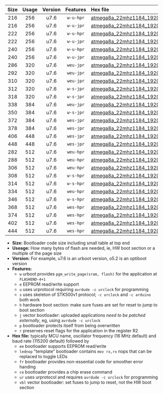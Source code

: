 |Size|Usage|Version|Features|Hex file|
|:-:|:-:|:-:|:-:|:--|
|216|256|u7.6|`w-u-hpr`|[atmega8a_22mhz1184_19200bps_ur.hex](https://raw.githubusercontent.com/stefanrueger/urboot/main//atmega8a_22mhz1184_19200bps_ur.hex)|
|216|256|u7.6|`w-u-jpr`|[atmega8a_22mhz1184_19200bps_ur_vbl.hex](https://raw.githubusercontent.com/stefanrueger/urboot/main//atmega8a_22mhz1184_19200bps_ur_vbl.hex)|
|222|256|u7.6|`w-u-hpr`|[atmega8a_22mhz1184_19200bps_lednop_ur.hex](https://raw.githubusercontent.com/stefanrueger/urboot/main//atmega8a_22mhz1184_19200bps_lednop_ur.hex)|
|222|256|u7.6|`w-u-jpr`|[atmega8a_22mhz1184_19200bps_lednop_ur_vbl.hex](https://raw.githubusercontent.com/stefanrueger/urboot/main//atmega8a_22mhz1184_19200bps_lednop_ur_vbl.hex)|
|240|256|u7.6|`w-u-hpr`|[atmega8a_22mhz1184_19200bps_lednop_fr_ur.hex](https://raw.githubusercontent.com/stefanrueger/urboot/main//atmega8a_22mhz1184_19200bps_lednop_fr_ur.hex)|
|240|256|u7.6|`w-u-jpr`|[atmega8a_22mhz1184_19200bps_lednop_fr_ur_vbl.hex](https://raw.githubusercontent.com/stefanrueger/urboot/main//atmega8a_22mhz1184_19200bps_lednop_fr_ur_vbl.hex)|
|286|320|u7.6|`weu-jpr`|[atmega8a_22mhz1184_19200bps_ee_ur_vbl.hex](https://raw.githubusercontent.com/stefanrueger/urboot/main//atmega8a_22mhz1184_19200bps_ee_ur_vbl.hex)|
|292|320|u7.6|`weu-jpr`|[atmega8a_22mhz1184_19200bps_ee_lednop_ur_vbl.hex](https://raw.githubusercontent.com/stefanrueger/urboot/main//atmega8a_22mhz1184_19200bps_ee_lednop_ur_vbl.hex)|
|310|320|u7.6|`weu-jpr`|[atmega8a_22mhz1184_19200bps_ee_lednop_fr_ur_vbl.hex](https://raw.githubusercontent.com/stefanrueger/urboot/main//atmega8a_22mhz1184_19200bps_ee_lednop_fr_ur_vbl.hex)|
|312|320|u7.6|`w-s-jpr`|[atmega8a_22mhz1184_19200bps_vbl.hex](https://raw.githubusercontent.com/stefanrueger/urboot/main//atmega8a_22mhz1184_19200bps_vbl.hex)|
|318|320|u7.6|`w-s-jpr`|[atmega8a_22mhz1184_19200bps_lednop_vbl.hex](https://raw.githubusercontent.com/stefanrueger/urboot/main//atmega8a_22mhz1184_19200bps_lednop_vbl.hex)|
|338|384|u7.6|`weu-jpr`|[atmega8a_22mhz1184_19200bps_ee_lednop_fr_ce_ur_vbl.hex](https://raw.githubusercontent.com/stefanrueger/urboot/main//atmega8a_22mhz1184_19200bps_ee_lednop_fr_ce_ur_vbl.hex)|
|350|384|u7.6|`w-s-jpr`|[atmega8a_22mhz1184_19200bps_lednop_fr_vbl.hex](https://raw.githubusercontent.com/stefanrueger/urboot/main//atmega8a_22mhz1184_19200bps_lednop_fr_vbl.hex)|
|372|384|u7.6|`wes-jpr`|[atmega8a_22mhz1184_19200bps_ee_vbl.hex](https://raw.githubusercontent.com/stefanrueger/urboot/main//atmega8a_22mhz1184_19200bps_ee_vbl.hex)|
|378|384|u7.6|`wes-jpr`|[atmega8a_22mhz1184_19200bps_ee_lednop_vbl.hex](https://raw.githubusercontent.com/stefanrueger/urboot/main//atmega8a_22mhz1184_19200bps_ee_lednop_vbl.hex)|
|406|448|u7.6|`wes-jpr`|[atmega8a_22mhz1184_19200bps_ee_lednop_fr_vbl.hex](https://raw.githubusercontent.com/stefanrueger/urboot/main//atmega8a_22mhz1184_19200bps_ee_lednop_fr_vbl.hex)|
|448|448|u7.6|`wes-jpr`|[atmega8a_22mhz1184_19200bps_ee_lednop_fr_ce_vbl.hex](https://raw.githubusercontent.com/stefanrueger/urboot/main//atmega8a_22mhz1184_19200bps_ee_lednop_fr_ce_vbl.hex)|
|282|512|u7.6|`weu-hpr`|[atmega8a_22mhz1184_19200bps_ee_ur.hex](https://raw.githubusercontent.com/stefanrueger/urboot/main//atmega8a_22mhz1184_19200bps_ee_ur.hex)|
|288|512|u7.6|`weu-hpr`|[atmega8a_22mhz1184_19200bps_ee_lednop_ur.hex](https://raw.githubusercontent.com/stefanrueger/urboot/main//atmega8a_22mhz1184_19200bps_ee_lednop_ur.hex)|
|306|512|u7.6|`weu-hpr`|[atmega8a_22mhz1184_19200bps_ee_lednop_fr_ur.hex](https://raw.githubusercontent.com/stefanrueger/urboot/main//atmega8a_22mhz1184_19200bps_ee_lednop_fr_ur.hex)|
|308|512|u7.6|`w-s-hpr`|[atmega8a_22mhz1184_19200bps.hex](https://raw.githubusercontent.com/stefanrueger/urboot/main//atmega8a_22mhz1184_19200bps.hex)|
|314|512|u7.6|`w-s-hpr`|[atmega8a_22mhz1184_19200bps_lednop.hex](https://raw.githubusercontent.com/stefanrueger/urboot/main//atmega8a_22mhz1184_19200bps_lednop.hex)|
|334|512|u7.6|`weu-hpr`|[atmega8a_22mhz1184_19200bps_ee_lednop_fr_ce_ur.hex](https://raw.githubusercontent.com/stefanrueger/urboot/main//atmega8a_22mhz1184_19200bps_ee_lednop_fr_ce_ur.hex)|
|346|512|u7.6|`w-s-hpr`|[atmega8a_22mhz1184_19200bps_lednop_fr.hex](https://raw.githubusercontent.com/stefanrueger/urboot/main//atmega8a_22mhz1184_19200bps_lednop_fr.hex)|
|368|512|u7.6|`wes-hpr`|[atmega8a_22mhz1184_19200bps_ee.hex](https://raw.githubusercontent.com/stefanrueger/urboot/main//atmega8a_22mhz1184_19200bps_ee.hex)|
|374|512|u7.6|`wes-hpr`|[atmega8a_22mhz1184_19200bps_ee_lednop.hex](https://raw.githubusercontent.com/stefanrueger/urboot/main//atmega8a_22mhz1184_19200bps_ee_lednop.hex)|
|402|512|u7.6|`wes-hpr`|[atmega8a_22mhz1184_19200bps_ee_lednop_fr.hex](https://raw.githubusercontent.com/stefanrueger/urboot/main//atmega8a_22mhz1184_19200bps_ee_lednop_fr.hex)|
|444|512|u7.6|`wes-hpr`|[atmega8a_22mhz1184_19200bps_ee_lednop_fr_ce.hex](https://raw.githubusercontent.com/stefanrueger/urboot/main//atmega8a_22mhz1184_19200bps_ee_lednop_fr_ce.hex)|

- **Size:** Bootloader code size including small table at top end
- **Useage:** How many bytes of flash are needed, ie, HW boot section or a multiple of the page size
- **Version:** For example, u7.6 is an urboot version, o5.2 is an optiboot version
- **Features:**
  + `w` urboot provides `pgm_write_page(sram, flash)` for the application at `FLASHEND-4+1`
  + `e` EEPROM read/write support
  + `u` uses urprotocol requiring `avrdude -c urclock` for programming
  + `s` uses skeleton of STK500v1 protocol; `-c urclock` and `-c arduino` both work
  + `h` hardware boot section: make sure fuses are set for reset to jump to boot section
  + `j` vector bootloader: uploaded applications *need to be patched externally*, eg, using `avrdude -c urclock`
  + `p` bootloader protects itself from being overwritten
  + `r` preserves reset flags for the application in the register R2
- **Hex file:** typically MCU name, oscillator frequency (16 MHz default) and baud rate (115200 default) followed by
  + `ee` bootloader supports EEPROM read/write
  + `lednop` "template" bootloader contains `mov rx,rx` nops that can be replaced to toggle LEDs
  + `fr` bootloader provides non-essential code for smoother error handing
  + `ce` bootloader provides a chip erase command
  + `ur` uses urprotocol and requires `avrdude -c urclock` for programming
  + `vbl` vector bootloader: set fuses to jump to reset, not the HW boot section
